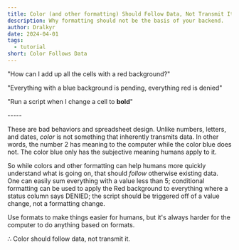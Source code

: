 ```yaml
---
title: Color (and other formatting) Should Follow Data, Not Transmit It
description: Why formatting should not be the basis of your backend.
author: Dralkyr
date: 2024-04-01
tags:
  - tutorial
short: Color Follows Data
---
```

"How can I add up all the cells with a red background?"

"Everything with a blue background is pending, everything red is denied"

"﻿Run a script when I change a cell to **bold**"

\-----

These are bad behaviors and spreadsheet design. Unlike numbers, letters, and dates, *color* is not something that inherently transmits data. In other words, the number 2 has meaning to the computer while the color blue does not. The color blue only has the subjective meaning humans apply to it.

So while colors and other formatting can help humans more quickly understand what is going on, that should *follow* otherwise existing data. One can easily sum everything with a value less than 5; conditional formatting can be used to apply the Red background to everything where a status column says DENIED; the script should be triggered off of a value change, not a formatting change.

Use formats to make things easier for humans, but it's always harder for the computer to do anything based on formats.

∴ Color should follow data, not transmit it.
